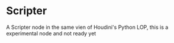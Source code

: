 # Scripter

A Scripter node in the same vien of Houdini's Python LOP, this is a experimental node and not ready yet

